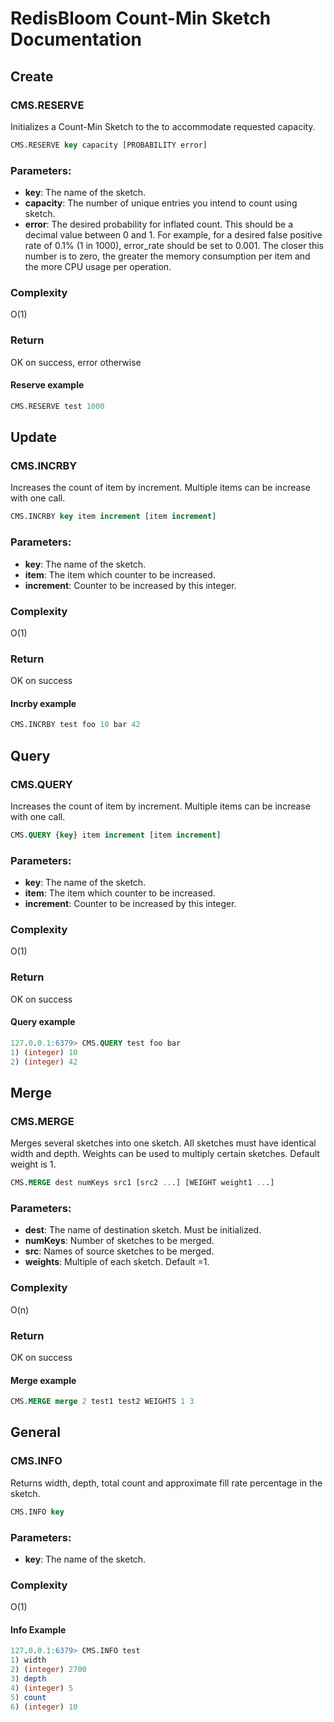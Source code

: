 # RedisBloom Count-Min Sketch Documentation

## Create

### CMS.RESERVE

Initializes a Count-Min Sketch to the to accommodate requested capacity.

```sql
CMS.RESERVE key capacity [PROBABILITY error]
```

### Parameters:

* **key**: The name of the sketch.
* **capacity**: The number of unique entries you intend to count using sketch.
* **error**: The desired probability for inflated count. This should
    be a decimal value between 0 and 1. For example, for a desired false
    positive rate of 0.1% (1 in 1000), error_rate should be set to 0.001.
    The closer this number is to zero, the greater the memory consumption per
    item and the more CPU usage per operation.
    
### Complexity

O(1)

### Return

OK on success, error otherwise

#### Reserve example

```sql
CMS.RESERVE test 1000
```

## Update

### CMS.INCRBY

Increases the count of item by increment. Multiple items can be increase with one call. 

```sql
CMS.INCRBY key item increment [item increment]
```

### Parameters:

* **key**: The name of the sketch.
* **item**: The item which counter to be increased.
* **increment**: Counter to be increased by this integer.

### Complexity

O(1)

### Return

OK on success

#### Incrby example

```sql
CMS.INCRBY test foo 10 bar 42
```

## Query

### CMS.QUERY

Increases the count of item by increment. Multiple items can be increase with one call. 

```sql
CMS.QUERY {key} item increment [item increment]
```

### Parameters:

* **key**: The name of the sketch.
* **item**: The item which counter to be increased.
* **increment**: Counter to be increased by this integer.

### Complexity

O(1)

### Return

OK on success

#### Query example 

```sql
127.0.0.1:6379> CMS.QUERY test foo bar
1) (integer) 10
2) (integer) 42
```

## Merge

### CMS.MERGE

Merges several sketches into one sketch. All sketches must have identical width and depth. Weights can be used to multiply certain sketches. Default weight is 1. 

```sql
CMS.MERGE dest numKeys src1 [src2 ...] [WEIGHT weight1 ...] 
```

### Parameters:

* **dest**: The name of destination sketch. Must be initialized. 
* **numKeys**: Number of sketches to be merged.
* **src**: Names of source sketches to be merged.
* **weights**: Multiple of each sketch. Default =1.

### Complexity

O(n)

### Return

OK on success

#### Merge example 

```sql
CMS.MERGE merge 2 test1 test2 WEIGHTS 1 3
```

## General

### CMS.INFO

Returns width, depth, total count and approximate fill rate 
percentage in the sketch.

```sql
CMS.INFO key
```

### Parameters:

* **key**: The name of the sketch.

### Complexity

O(1)

#### Info Example

```sql
127.0.0.1:6379> CMS.INFO test
1) width
2) (integer) 2700
3) depth
4) (integer) 5
5) count
6) (integer) 10
```